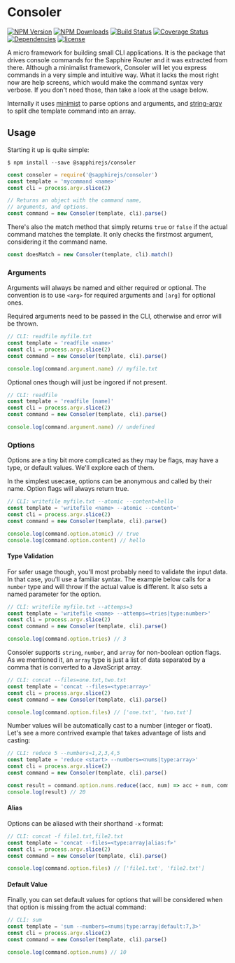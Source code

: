 # Consoler

[![NPM Version](https://img.shields.io/npm/v/@sapphirejs/consoler.svg)](https://www.npmjs.com/package/@sapphirejs/consoler)
[![NPM Downloads](https://img.shields.io/npm/dt/@sapphirejs/consoler.svg)](https://www.npmjs.com/package/@sapphirejs/consoler)
[![Build Status](https://travis-ci.org/sapphirejs/consoler.svg?branch=master)](https://travis-ci.org/sapphirejs/consoler)
[![Coverage Status](https://coveralls.io/repos/github/sapphirejs/consoler/badge.svg?branch=master)](https://coveralls.io/github/sapphirejs/consoler?branch=master)
[![Dependencies](https://david-dm.org/sapphirejs/consoler.svg)](https://github.com/sapphirejs/consoler)
[![license](https://img.shields.io/github/license/sapphirejs/consoler.svg)](https://github.com/sapphirejs/consoler/blob/master/LICENSE.md)

A micro framework for building small CLI applications. It is the package that drives console commands for the Sapphire Router and it was extracted from there. Although a minimalist framework, Consoler will let you express commands in a very simple and intuitive way. What it lacks the most right now are help screens, which would make the command syntax very verbose. If you don't need those, than take a look at the usage below.

Internally it uses [minimist](https://github.com/substack/minimist) to parse options and arguments, and [string-argv](https://github.com/mccormicka/string-argv) to split dhe template command into an array.

## Usage

Starting it up is quite simple:

```
$ npm install --save @sapphirejs/consoler
```

```javascript
const consoler = require('@sapphirejs/consoler')
const template = 'mycommand <name>'
const cli = process.argv.slice(2)

// Returns an object with the command name,
// arguments, and options.
const command = new Consoler(template, cli).parse()
```

There's also the match method that simply returns `true` or `false` if the actual command matches the template. It only checks the firstmost argument, considering it the command name.

```javascript
const doesMatch = new Consoler(template, cli).match()
```

### Arguments

Arguments will always be named and either required or optional. The convention is to use `<arg>` for required arguments and `[arg]` for optional ones.

Required arguments need to be passed in the CLI, otherwise and error will be thrown.

```javascript
// CLI: readfile myfile.txt
const template = 'readfile <name>'
const cli = process.argv.slice(2)
const command = new Consoler(template, cli).parse()

console.log(command.argument.name) // myfile.txt
```

Optional ones though will just be ingored if not present.

```javascript
// CLI: readfile
const template = 'readfile [name]'
const cli = process.argv.slice(2)
const command = new Consoler(template, cli).parse()

console.log(command.argument.name) // undefined
```

### Options

Options are a tiny bit more complicated as they may be flags, may have a type, or default values. We'll explore each of them.

In the simplest usecase, options can be anonymous and called by their name. Option flags will always return true.

```javascript
// CLI: writefile myfile.txt --atomic --content=hello
const template = 'writefile <name> --atomic --content='
const cli = process.argv.slice(2)
const command = new Consoler(template, cli).parse()

console.log(command.option.atomic) // true
console.log(command.option.content) // hello
```

#### Type Validation

For safer usage though, you'll most probably need to validate the input data. In that case, you'll use a familiar syntax. The example below calls for a `number` type and will throw if the actual value is different. It also sets a named parameter for the option.

```javascript
// CLI: writefile myfile.txt --attemps=3
const template = 'writefile <name> --attemps=<tries|type:number>'
const cli = process.argv.slice(2)
const command = new Consoler(template, cli).parse()

console.log(command.option.tries) // 3
```

Consoler supports `string`, `number`, and `array` for non-boolean option flags. As we mentioned it, an `array` type is just a list of data separated by a comma that is converted to a JavaScript array.

```javascript
// CLI: concat --files=one.txt,two.txt
const template = 'concat --files=<type:array>'
const cli = process.argv.slice(2)
const command = new Consoler(template, cli).parse()

console.log(command.option.files) // ['one.txt', 'two.txt']
```

Number values will be automatically cast to a number (integer or float). Let's see a more contrived example that takes advantage of lists and casting:

```javascript
// CLI: reduce 5 --numbers=1,2,3,4,5
const template = 'reduce <start> --numbers=<nums|type:array>'
const cli = process.argv.slice(2)
const command = new Consoler(template, cli).parse()

const result = command.option.nums.reduce((acc, num) => acc + num, command.argument.start)
console.log(result) // 20
```

#### Alias

Options can be aliased with their shorthand `-x` format:

```javascript
// CLI: concat -f file1.txt,file2.txt
const template = 'concat --files=<type:array|alias:f>'
const cli = process.argv.slice(2)
const command = new Consoler(template, cli).parse()

console.log(command.option.files) // ['file1.txt', 'file2.txt']
```

#### Default Value

Finally, you can set default values for options that will be considered when that option is missing from the actual command:

```javascript
// CLI: sum
const template = 'sum --numbers=<nums|type:array|default:7,3>'
const cli = process.argv.slice(2)
const command = new Consoler(template, cli).parse()

console.log(command.option.nums) // 10
```
